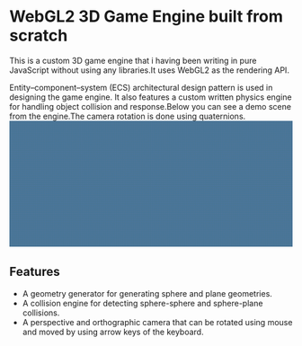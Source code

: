 # WebGL2 3D Game Engine built from scratch
This is a custom 3D game engine that i having been writing in pure JavaScript without using any libraries.It uses WebGL2 as the rendering API.

Entity–component–system (ECS) architectural design pattern is used in designing the game engine.
It also features a custom written physics engine for handling object collision and response.Below you can see a demo scene from the engine.The camera rotation is done using quaternions. 
![Demo scene from game engine](demo.gif)

## Features
- A geometry generator for generating sphere and plane geometries.
- A collision engine for detecting sphere-sphere and sphere-plane collisions.
- A perspective and orthographic camera that can be rotated using mouse and moved by using arrow keys of the keyboard.
  
